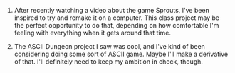 1. After recently watching a video about the game Sprouts, I've been inspired to try and remake it on a computer. This class project may be the perfect opportunity to do that, depending on how comfortable I'm feeling with everything when it gets around that time.

2. The ASCII Dungeon project I saw was cool, and I've kind of been considering doing some sort of ASCII game. Maybe I'll make a derivative of that. I'll definitely need to keep my ambition in check, though.
